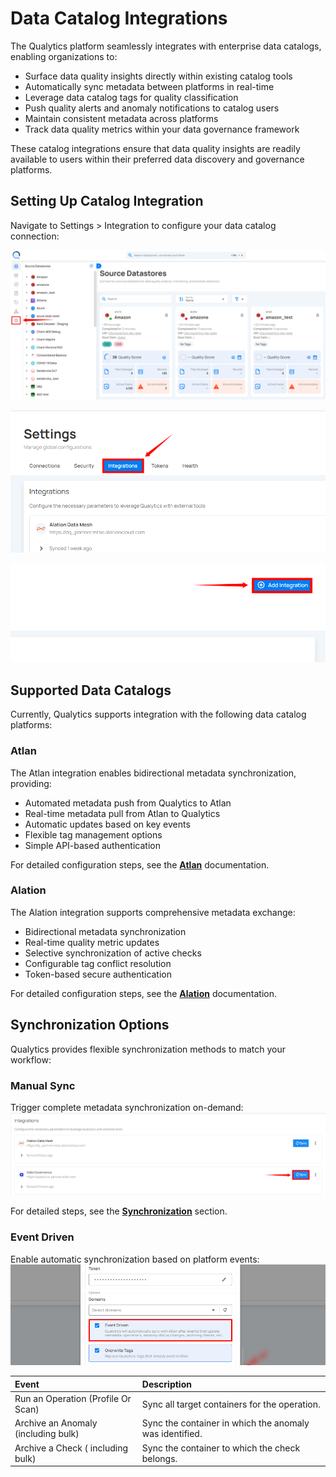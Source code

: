 # Data Catalog Integrations

The Qualytics platform seamlessly integrates with enterprise data catalogs, enabling organizations to:
- Surface data quality insights directly within existing catalog tools
- Automatically sync metadata between platforms in real-time
- Leverage data catalog tags for quality classification
- Push quality alerts and anomaly notifications to catalog users
- Maintain consistent metadata across platforms
- Track data quality metrics within your data governance framework

These catalog integrations ensure that data quality insights are readily available to users within their preferred data discovery and governance platforms.

## Setting Up Catalog Integration

Navigate to Settings > Integration to configure your data catalog connection:

![setting](../../assets/integrations/overview/setting-button-light.png)

![tab](../../assets/integrations/overview/tab-button-light.png)

![integration](../../assets/integrations/overview/add-integration-button-light.png)

## Supported Data Catalogs

Currently, Qualytics supports integration with the following data catalog platforms:

### Atlan

The Atlan integration enables bidirectional metadata synchronization, providing:
- Automated metadata push from Qualytics to Atlan
- Real-time metadata pull from Atlan to Qualytics
- Automatic updates based on key events
- Flexible tag management options
- Simple API-based authentication

For detailed configuration steps, see the [**Atlan**](./atlan.md) documentation.

### Alation

The Alation integration supports comprehensive metadata exchange:
- Bidirectional metadata synchronization
- Real-time quality metric updates
- Selective synchronization of active checks
- Configurable tag conflict resolution
- Token-based secure authentication

For detailed configuration steps, see the [**Alation**](./alation.md) documentation.

## Synchronization Options

Qualytics provides flexible synchronization methods to match your workflow:

### Manual Sync

Trigger complete metadata synchronization on-demand:
![manual](../../assets/integrations/overview/mannual-light.png)

For detailed steps, see the [**Synchronization**](atlan.md/#synchronization) section.

### Event Driven

Enable automatic synchronization based on platform events:
![event](../../assets/integrations/overview/event-light.png)

| Event  | Description |
| :---- | :---- |
| Run an Operation (Profile Or Scan) | Sync all target containers for the operation. |
| Archive an Anomaly (including bulk) | Sync the container in which the anomaly was identified. |
| Archive a Check ( including bulk) | Sync the container to which the check belongs. |
